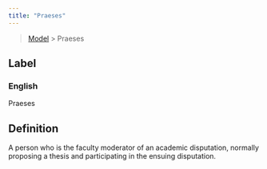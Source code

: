 ```yaml
---
title: "Praeses"
---
```


> [Model](./../) > Praeses

## Label

### English
Praeses


## Definition
A person who is the faculty moderator of an academic disputation, normally proposing a thesis and participating in the ensuing disputation. 


    
